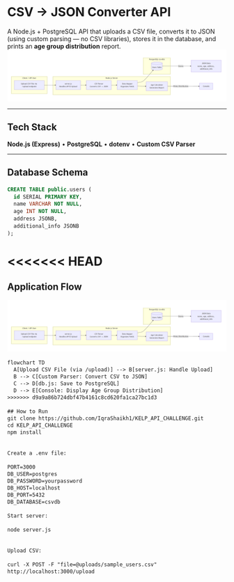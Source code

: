 # CSV → JSON Converter API

A Node.js + PostgreSQL API that uploads a CSV file, converts it to JSON (using custom parsing — no CSV libraries), stores it in the database, and prints an **age group distribution** report.
![KELP architecture diagram](images/diagram.png)

---

##  Tech Stack
**Node.js (Express)** • **PostgreSQL** • **dotenv** • **Custom CSV Parser**

---

##  Database Schema

```sql
CREATE TABLE public.users (
  id SERIAL PRIMARY KEY,
  name VARCHAR NOT NULL,
  age INT NOT NULL,
  address JSONB,
  additional_info JSONB
);
```

<<<<<<< HEAD
=======
## Application Flow
![Application Flow](images/diagram.png)

```mermaid
flowchart TD
  A[Upload CSV File (via /upload)] --> B[server.js: Handle Upload]
  B --> C[Custom Parser: Convert CSV to JSON]
  C --> D[db.js: Save to PostgreSQL]
  D --> E[Console: Display Age Group Distribution]
>>>>>>> d9a9a86b724dbf47b4161c8cd620fa1ca27bc1d3

## How to Run
git clone https://github.com/IqraShaikh1/KELP_API_CHALLENGE.git
cd KELP_API_CHALLENGE
npm install


Create a .env file:

PORT=3000
DB_USER=postgres
DB_PASSWORD=yourpassword
DB_HOST=localhost
DB_PORT=5432
DB_DATABASE=csvdb

Start server:

node server.js


Upload CSV:

curl -X POST -F "file=@uploads/sample_users.csv" http://localhost:3000/upload

